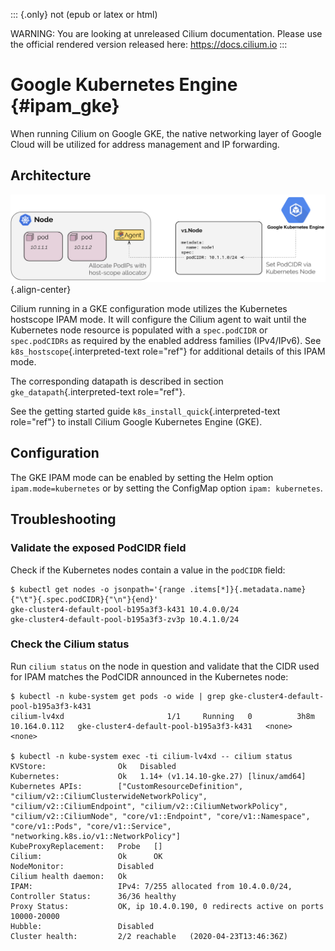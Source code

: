 ::: {.only}
not (epub or latex or html)

WARNING: You are looking at unreleased Cilium documentation. Please use
the official rendered version released here: <https://docs.cilium.io>
:::

Google Kubernetes Engine {#ipam_gke}
========================

When running Cilium on Google GKE, the native networking layer of Google
Cloud will be utilized for address management and IP forwarding.

Architecture
------------

![image](gke_ipam_arch.png){.align-center}

Cilium running in a GKE configuration mode utilizes the Kubernetes
hostscope IPAM mode. It will configure the Cilium agent to wait until
the Kubernetes node resource is populated with a `spec.podCIDR` or
`spec.podCIDRs` as required by the enabled address families (IPv4/IPv6).
See `k8s_hostscope`{.interpreted-text role="ref"} for additional details
of this IPAM mode.

The corresponding datapath is described in section
`gke_datapath`{.interpreted-text role="ref"}.

See the getting started guide `k8s_install_quick`{.interpreted-text
role="ref"} to install Cilium Google Kubernetes Engine (GKE).

Configuration
-------------

The GKE IPAM mode can be enabled by setting the Helm option
`ipam.mode=kubernetes` or by setting the ConfigMap option
`ipam: kubernetes`.

Troubleshooting
---------------

### Validate the exposed PodCIDR field

Check if the Kubernetes nodes contain a value in the `podCIDR` field:

``` {.shell-session}
$ kubectl get nodes -o jsonpath='{range .items[*]}{.metadata.name}{"\t"}{.spec.podCIDR}{"\n"}{end}'
gke-cluster4-default-pool-b195a3f3-k431 10.4.0.0/24
gke-cluster4-default-pool-b195a3f3-zv3p 10.4.1.0/24
```

### Check the Cilium status

Run `cilium status` on the node in question and validate that the CIDR
used for IPAM matches the PodCIDR announced in the Kubernetes node:

``` {.shell-session}
$ kubectl -n kube-system get pods -o wide | grep gke-cluster4-default-pool-b195a3f3-k431
cilium-lv4xd                       1/1     Running   0          3h8m   10.164.0.112   gke-cluster4-default-pool-b195a3f3-k431   <none>           <none>

$ kubectl -n kube-system exec -ti cilium-lv4xd -- cilium status
KVStore:                Ok   Disabled
Kubernetes:             Ok   1.14+ (v1.14.10-gke.27) [linux/amd64]
Kubernetes APIs:        ["CustomResourceDefinition", "cilium/v2::CiliumClusterwideNetworkPolicy", "cilium/v2::CiliumEndpoint", "cilium/v2::CiliumNetworkPolicy", "cilium/v2::CiliumNode", "core/v1::Endpoint", "core/v1::Namespace", "core/v1::Pods", "core/v1::Service", "networking.k8s.io/v1::NetworkPolicy"]
KubeProxyReplacement:   Probe   []
Cilium:                 Ok      OK
NodeMonitor:            Disabled
Cilium health daemon:   Ok
IPAM:                   IPv4: 7/255 allocated from 10.4.0.0/24,
Controller Status:      36/36 healthy
Proxy Status:           OK, ip 10.4.0.190, 0 redirects active on ports 10000-20000
Hubble:                 Disabled
Cluster health:         2/2 reachable   (2020-04-23T13:46:36Z)
```
